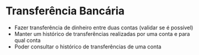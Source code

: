 # Transferência Bancária

* Fazer transferência de dinheiro entre duas contas (validar se é possível)
* Manter um histórico de transferências realizadas por uma conta e para qual conta
* Poder consultar o histórico de transferências de uma conta
